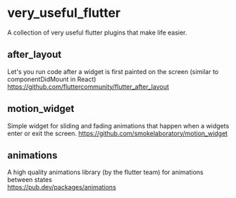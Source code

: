# very_useful_flutter
A collection of very useful flutter plugins that make life easier.

## after_layout   
Let's you run code after a widget is first painted on the screen (similar to componentDidMount in React)
https://github.com/fluttercommunity/flutter_after_layout

## motion_widget   
Simple widget for sliding and fading animations that happen when a widgets enter or exit the screen.
https://github.com/smokelaboratory/motion_widget

## animations   
A high quality animations library (by the flutter team) for animations between states   
https://pub.dev/packages/animations
